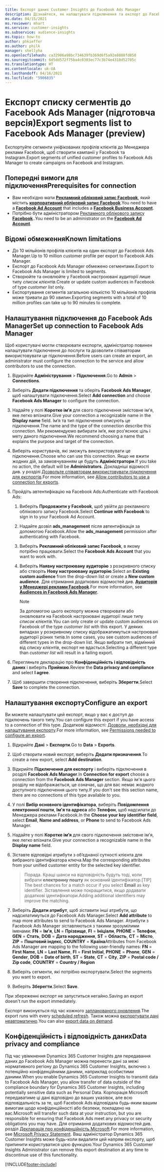 ```yaml
---
title: Експорт даних Customer Insights до Facebook Ads Manager
description: Дізнайтеся, як налаштувати підключення та експорт до Facebook Ads Manager.
ms.date: 04/15/2021
ms.reviewer: mhart
ms.service: customer-insights
ms.subservice: audience-insights
ms.topic: how-to
author: phkieffer
ms.author: philk
manager: shellyha
ms.openlocfilehash: ca32906a98bc734639fb369d6f5a92e8888fd850
ms.sourcegitcommit: 6d5dd572f75ba4c0303ec77c3b74e4318d52705c
ms.translationtype: HT
ms.contentlocale: uk-UA
ms.lasthandoff: 04/16/2021
ms.locfileid: "5906835"
---
```

# <a name="export-segments-list-to-facebook-ads-manager-preview"></a><span data-ttu-id="f7f0a-103">Експорт списку сегментів до Facebook Ads Manager (підготовча версія)</span><span class="sxs-lookup"><span data-stu-id="f7f0a-103">Export segments list to Facebook Ads Manager (preview)</span></span>

<span data-ttu-id="f7f0a-104">Експортуйте сегменти уніфікованих профілів клієнтів до Менеджера реклами Facebook, щоб створити кампанії у Facebook та Instagram.</span><span class="sxs-lookup"><span data-stu-id="f7f0a-104">Export segments of unified customer profiles to Facebook Ads Manager to create campaigns on Facebook and Instagram.</span></span>

## <a name="prerequisites-for-connection"></a><span data-ttu-id="f7f0a-105">Попередні вимоги для підключення</span><span class="sxs-lookup"><span data-stu-id="f7f0a-105">Prerequisites for connection</span></span>

- <span data-ttu-id="f7f0a-106">Вам необхідно мати [**Рекламний обліковий запис Facebook**](https://www.facebook.com/business/learn/lessons/step-by-step-ads-manager-account), який містить [**корпоративний обліковий запис Facebook**](https://business.facebook.com/).</span><span class="sxs-lookup"><span data-stu-id="f7f0a-106">You need to have a [**Facebook Ad Account**](https://www.facebook.com/business/learn/lessons/step-by-step-ads-manager-account) that includes a [**Facebook Business Account**](https://business.facebook.com/).</span></span>
- <span data-ttu-id="f7f0a-107">Потрібно бути адміністратором [Рекламного облікового запису **Facebook**](https://www.facebook.com/business/learn/lessons/step-by-step-ads-manager-account)..</span><span class="sxs-lookup"><span data-stu-id="f7f0a-107">You need to be an administrator on the [**Facebook Ad Account**](https://www.facebook.com/business/learn/lessons/step-by-step-ads-manager-account).</span></span>

## <a name="known-limitations"></a><span data-ttu-id="f7f0a-108">Відомі обмеження</span><span class="sxs-lookup"><span data-stu-id="f7f0a-108">Known limitations</span></span>

- <span data-ttu-id="f7f0a-109">До 10 мільйонів профілів клієнтів на один експорт до Facebook Ads Manager.</span><span class="sxs-lookup"><span data-stu-id="f7f0a-109">Up to 10 million customer profile per export to Facebook Ads Manager.</span></span>
- <span data-ttu-id="f7f0a-110">Експорт до Facebook Ads Manager обмежено сегментами.</span><span class="sxs-lookup"><span data-stu-id="f7f0a-110">Export to Facebook Ads Manager is limited to segments.</span></span>
- <span data-ttu-id="f7f0a-111">Створюйте та оновлюйте у Facebook настроювані аудиторії лише типу *список клієнтів*.</span><span class="sxs-lookup"><span data-stu-id="f7f0a-111">Create or update custom audiences in Facebook of type *customer list* only.</span></span>
- <span data-ttu-id="f7f0a-112">Експортування сегментів загальною кількістю 10 мільйонів профілів може тривати до 90 хвилин.</span><span class="sxs-lookup"><span data-stu-id="f7f0a-112">Exporting segments with a total of 10 million profiles can take up to 90 minutes to complete.</span></span>

## <a name="set-up-connection-to-facebook-ads-manager"></a><span data-ttu-id="f7f0a-113">Налаштування підключення до Facebook Ads Manager</span><span class="sxs-lookup"><span data-stu-id="f7f0a-113">Set up connection to Facebook Ads Manager</span></span>

<span data-ttu-id="f7f0a-114">Щоб користувачі могли створювати експорти, адміністратор повинен налаштувати підключення до послуги та дозволити співавторам використовувати це підключення.</span><span class="sxs-lookup"><span data-stu-id="f7f0a-114">Before users can create an export, an administrator must configure the connection to the service and allow contributors to use the connection.</span></span>

1. <span data-ttu-id="f7f0a-115">Відкрийте **Адміністрування** > **Підключення**.</span><span class="sxs-lookup"><span data-stu-id="f7f0a-115">Go to **Admin** > **Connections**.</span></span>

1. <span data-ttu-id="f7f0a-116">Виберіть **Додати підключення** та оберіть **Facebook Ads Manager**, щоб налаштувати підключення.</span><span class="sxs-lookup"><span data-stu-id="f7f0a-116">Select **Add connection** and choose **Facebook Ads Manager** to configure the connection.</span></span>

1. <span data-ttu-id="f7f0a-117">Надайте у полі **Коротке ім’я** для свого підключення змістовне ім'я, яке легко впізнати.</span><span class="sxs-lookup"><span data-stu-id="f7f0a-117">Give your connection a recognizable name in the **Display name** field.</span></span> <span data-ttu-id="f7f0a-118">Ім’я та тип підключення описують це підключення.</span><span class="sxs-lookup"><span data-stu-id="f7f0a-118">The name and the type of the connection describe this connection.</span></span> <span data-ttu-id="f7f0a-119">Ми рекомендуємо вибирати ім’я, яке роз'яснює ціль і мету даного підключення.</span><span class="sxs-lookup"><span data-stu-id="f7f0a-119">We recommend choosing a name that explains the purpose and target of the connection.</span></span>

1. <span data-ttu-id="f7f0a-120">Виберіть користувачів, які зможуть використовувати це підключення.</span><span class="sxs-lookup"><span data-stu-id="f7f0a-120">Choose who can use this connection.</span></span> <span data-ttu-id="f7f0a-121">Якщо не вжити жодних дій, за замовчуванням це будуть **Адміністратори**.</span><span class="sxs-lookup"><span data-stu-id="f7f0a-121">If you take no action, the default will be **Administrators**.</span></span> <span data-ttu-id="f7f0a-122">Докладніші відомості див. у розділі [Дозвольте співавторам використовувати підключення для експортів](connections.md#allow-contributors-to-use-a-connection-for-exports).</span><span class="sxs-lookup"><span data-stu-id="f7f0a-122">For more information, see [Allow contributors to use a connection for exports](connections.md#allow-contributors-to-use-a-connection-for-exports).</span></span>

1. <span data-ttu-id="f7f0a-123">Пройдіть автентифікацію на Facebook Ads:</span><span class="sxs-lookup"><span data-stu-id="f7f0a-123">Authenticate with Facebook Ads:</span></span> 

   1. <span data-ttu-id="f7f0a-124">Виберіть **Продовжити у Facebook**, щоб увійти до рекламного облікового запису Facebook.</span><span class="sxs-lookup"><span data-stu-id="f7f0a-124">Select **Continue with Facebook** to sign in to your Facebook Ad Account.</span></span>

   1. <span data-ttu-id="f7f0a-125">Надайте дозвіл **ads_management** після автентифікація за допомогою Facebook.</span><span class="sxs-lookup"><span data-stu-id="f7f0a-125">Allow the **ads_management** permission after authenticating with Facebook.</span></span>

   1. <span data-ttu-id="f7f0a-126">Виберіть **Рекламний обліковий запис Facebook**, в якому потрібно працювати.</span><span class="sxs-lookup"><span data-stu-id="f7f0a-126">Select the **Facebook Ads Account** that you want to work with.</span></span>

   1. <span data-ttu-id="f7f0a-127">Виберіть **Наявну настроювану аудиторію** з розкривного списку або створіть **Нову настроювану аудиторію**.</span><span class="sxs-lookup"><span data-stu-id="f7f0a-127">Select an **Existing custom audience** from the drop-down list or create a **New custom audience**.</span></span> <span data-ttu-id="f7f0a-128">Для отримання додаткових відомостей див. [**Аудиторія у Менеджері реклами Facebook**](https://www.facebook.com/business/help/744354708981227?id=2469097953376494).</span><span class="sxs-lookup"><span data-stu-id="f7f0a-128">For more information, see [**Audiences in Facebook Ads Manager**](https://www.facebook.com/business/help/744354708981227?id=2469097953376494).</span></span>
      > [!NOTE]
      > <span data-ttu-id="f7f0a-129">За допомогою цього експорту можна створювати або оновлювати на Facebook настроювані аудиторії лише типу *список клієнтів*.</span><span class="sxs-lookup"><span data-stu-id="f7f0a-129">You can only create or update custom audiences on Facebook of the type *customer list* with this export.</span></span> <span data-ttu-id="f7f0a-130">У деяких випадках у розкривному списку відображатимуться настроювані аудиторії різних типів.</span><span class="sxs-lookup"><span data-stu-id="f7f0a-130">In some cases, you see custom audiences of different types in the drop-down list.</span></span> <span data-ttu-id="f7f0a-131">Якщо вибрати тип, відмінний від *списку клієнтів*, експорт не вдасться.</span><span class="sxs-lookup"><span data-stu-id="f7f0a-131">Selecting a different type than *customer list* will result in a failing export.</span></span> 

1. <span data-ttu-id="f7f0a-132">Перегляньте декларацію про **Конфіденційність і відповідність даних** і виберіть **Приймаю**.</span><span class="sxs-lookup"><span data-stu-id="f7f0a-132">Review the **Data privacy and compliance** and select **I agree**.</span></span>

1. <span data-ttu-id="f7f0a-133">Щоб завершити створення підключення, виберіть **Зберегти**.</span><span class="sxs-lookup"><span data-stu-id="f7f0a-133">Select **Save** to complete the connection.</span></span>

## <a name="configure-an-export"></a><span data-ttu-id="f7f0a-134">Налаштування експорту</span><span class="sxs-lookup"><span data-stu-id="f7f0a-134">Configure an export</span></span>

<span data-ttu-id="f7f0a-135">Ви можете налаштувати цей експорт, якщо у вас є доступ до підключень такого типу.</span><span class="sxs-lookup"><span data-stu-id="f7f0a-135">You can configure this export if you have access to a connection of this type.</span></span> <span data-ttu-id="f7f0a-136">Додаткові відомості: [Дозволи, необхідні для налаштування експорту](export-destinations.md#set-up-a-new-export).</span><span class="sxs-lookup"><span data-stu-id="f7f0a-136">For more information, see [Permissions needed to configure an export](export-destinations.md#set-up-a-new-export).</span></span>

1. <span data-ttu-id="f7f0a-137">Відкрийте **Дані** > **Експорти**.</span><span class="sxs-lookup"><span data-stu-id="f7f0a-137">Go to **Data** > **Exports**.</span></span>

1. <span data-ttu-id="f7f0a-138">Щоб створити новий експорт, виберіть **Додати призначення**.</span><span class="sxs-lookup"><span data-stu-id="f7f0a-138">To create a new export, select **Add destination**.</span></span> 

1. <span data-ttu-id="f7f0a-139">Відкрийте **Підключення для експорту** і виберіть підключення в розділі **Facebook Ads Manager**.</span><span class="sxs-lookup"><span data-stu-id="f7f0a-139">In **Connection for export** choose a connection from the **Facebook Ads Manager** section.</span></span> <span data-ttu-id="f7f0a-140">Якщо ім'я цього розділу не відображається, це означає, що для вас немає жодного доступного підключення цього типу.</span><span class="sxs-lookup"><span data-stu-id="f7f0a-140">If you don't see this section name, there are no connections of this type available to you.</span></span>

1. <span data-ttu-id="f7f0a-141">У полі **Вибір основного ідентифікатора**, виберіть **Повідомлення електронної пошти**, **Ім'я та адреса** або **Телефон**, щоб надсилати до Менеджера реклами Facebook.</span><span class="sxs-lookup"><span data-stu-id="f7f0a-141">In the **Choose your key identifier field**, select **Email**, **Name and address**, or **Phone** to send to Facebook Ads Manager.</span></span> 

1. <span data-ttu-id="f7f0a-142">Надайте у полі **Коротке ім’я** для свого підключення змістовне ім'я, яке легко впізнати.</span><span class="sxs-lookup"><span data-stu-id="f7f0a-142">Give your connection a recognizable name in the **Display name** field.</span></span>

1. <span data-ttu-id="f7f0a-143">Зіставте відповідні атрибути з об’єднаної сутності клієнта для вибраного ідентифікатора ключа.</span><span class="sxs-lookup"><span data-stu-id="f7f0a-143">Map the corresponding attributes from your unified customer entity for the selected key identifier.</span></span>
   > <span data-ttu-id="f7f0a-144">Порада. Кращі шанси на відповідність будуть тоді, коли вибрати **електронну пошту** як основний ідентифікатор.</span><span class="sxs-lookup"><span data-stu-id="f7f0a-144">[TIP] The best chances for a match occur if you select **Email** as key identifier.</span></span> <span data-ttu-id="f7f0a-145">Зіставлення може покращитися, якщо додавати додаткові ідентифікатори.</span><span class="sxs-lookup"><span data-stu-id="f7f0a-145">Adding additional identifiers may improve the matching.</span></span>

1. <span data-ttu-id="f7f0a-146">Виберіть **Додати атрибут**, щоб зіставити інші атрибути, що надсилатимуться до Facebook Ads Manager.</span><span class="sxs-lookup"><span data-stu-id="f7f0a-146">Select **Add attribute** to map more attributes to send to Facebook Ads Manager.</span></span> <span data-ttu-id="f7f0a-147">Атрибути з Facebook Ads Manager зіставляються з такими зрозумілими іменами: **FN** = **Ім'я**, **LN** = **Прізвище**, **FI** = **Ініціали**, **PHONE** = **Телефон**, **GEN** = **Стать**, **DOB** = **Дата народження**, **ST** = **Область**, **CT** = **Місто**, **ZIP** = **Поштовий індекс**, **COUNTRY** = **Країна**</span><span class="sxs-lookup"><span data-stu-id="f7f0a-147">Attributes from Facebook Ads Manager are mapping to the following user-friendly names: **FN** = **First Name**, **LN** = **Last Name**, **FI** = **First Initial**, **PHONE** = **Phone**, **GEN** = **Gender**, **DOB** = **Date of birth**, **ST** = **State**, **CT** = **City**, **ZIP** = **Postal code / Zip code**, **COUNTRY** = **Country / Region**</span></span>

1. <span data-ttu-id="f7f0a-148">Виберіть сегменти, які потрібно експортувати.</span><span class="sxs-lookup"><span data-stu-id="f7f0a-148">Select the segments you want to export.</span></span>

1. <span data-ttu-id="f7f0a-149">Виберіть **Зберегти**.</span><span class="sxs-lookup"><span data-stu-id="f7f0a-149">Select **Save**.</span></span>

<span data-ttu-id="f7f0a-150">При збереженні експорт не запуститься негайно.</span><span class="sxs-lookup"><span data-stu-id="f7f0a-150">Saving an export doesn't run the export immediately.</span></span>

<span data-ttu-id="f7f0a-151">Експорт виконується під час кожного [запланованого оновлення](system.md#schedule-tab).</span><span class="sxs-lookup"><span data-stu-id="f7f0a-151">The export runs with every [scheduled refresh](system.md#schedule-tab).</span></span> <span data-ttu-id="f7f0a-152">Також можна [експортувати дані неавтоматично](export-destinations.md#run-exports-on-demand).</span><span class="sxs-lookup"><span data-stu-id="f7f0a-152">You can also [export data on demand](export-destinations.md#run-exports-on-demand).</span></span> 

## <a name="data-privacy-and-compliance"></a><span data-ttu-id="f7f0a-153">Конфіденційність і відповідність даних</span><span class="sxs-lookup"><span data-stu-id="f7f0a-153">Data privacy and compliance</span></span>

<span data-ttu-id="f7f0a-154">Під час увімкнення Dynamics 365 Customer Insights для передавання даних до Facebook Ads Manager можна перенести дані за межі нормативного регіону до Dynamics 365 Customer Insights, включно з потенційно конфіденційними даними, наприклад особистими даними.</span><span class="sxs-lookup"><span data-stu-id="f7f0a-154">When you enable Dynamics 365 Customer Insights to transmit data to Facebook Ads Manager, you allow transfer of data outside of the compliance boundary for Dynamics 365 Customer Insights, including potentially sensitive data such as Personal Data.</span></span> <span data-ttu-id="f7f0a-155">Корпорація Microsoft передаватиме ці дані відповідно до ваших указівок, але всю відповідальність за те, щоб Facebook Ads відповідала будь-яким вашим вимогам щодо конфіденційності або безпеки, покладено на вас.</span><span class="sxs-lookup"><span data-stu-id="f7f0a-155">Microsoft will transfer such data at your instruction, but you are responsible for ensuring that Facebook Ads meet any privacy or security obligations you may have.</span></span> <span data-ttu-id="f7f0a-156">Для отримання додаткових відомостей див. розділ [Декларація про конфіденційність Microsoft](https://go.microsoft.com/fwlink/?linkid=396732).</span><span class="sxs-lookup"><span data-stu-id="f7f0a-156">For more information, see [Microsoft Privacy Statement](https://go.microsoft.com/fwlink/?linkid=396732).</span></span>
<span data-ttu-id="f7f0a-157">Ваш адміністратор Dynamics 365 Customer Insights може будь-коли видалити цей напрям експорту, щоб припинити користуватися цією функцією.</span><span class="sxs-lookup"><span data-stu-id="f7f0a-157">Your Dynamics 365 Customer Insights Administrator can remove this export destination at any time to discontinue use of this functionality.</span></span>


[!INCLUDE[footer-include](../includes/footer-banner.md)]
